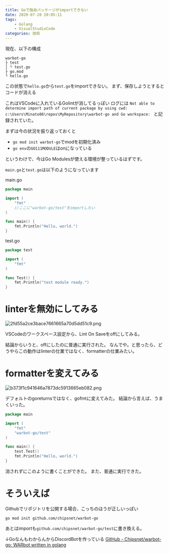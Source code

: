 ```yaml
---
title: Goで独自パッケージがimportできない
date: 2020-07-28 20:05:11
tags:
    - Golang
    - VisualStudioCode
categories: 技術
---
```

現在、以下の構成

```
warbot-go
├ test
│ └ test.go
├ go.mod
└ hello.go
```

この状態で`hello.go`から`test.go`をimportできない。
まず、保存しようとするとコードが消える

これはVSCodeに入れているGolintが消してるっぽい
ログには
`Not able to determine import path of current package by using cwd: c:\Users\Minato86\repos\MyRepository\warbot-go and Go workspace: `
と記録されていた。

まずは今の状況を振り返っておくと
- `go mod init warbot-go`でmodを初期化済み
- `go env`の`GO111MODULE`はonになっている

というわけで、今はGo Modulesが使える環境が整っているはずです。

`main.go`と`test.go`は以下のようになっています

main.go
```go
package main

import (
	"fmt"
	//ここに"warbot-go/test"をimportしたい
)

func main() {
	fmt.Println("Hello, world.")
}

```

test.go
```go
package test

import (
	"fmt"
)

func Test() {
	fmt.Println("test module ready.")
}
```

# linterを無効にしてみる

![2fd55a2ce3bace7661665a70d5dd51c9.png](https://i.gyazo.com/2fd55a2ce3bace7661665a70d5dd51c9.png)

VSCodeのワークスペース設定から、Lint On Saveをoffにしてみる。

結論からいうと、offにしたのに普通に実行された。
なんでや。と思ったら、どうやらこの動作はlinterの仕業ではなく、formatterの仕業みたい。

# formatterを変えてみる

![b373f1c941646a7873dc5913665eb082.png](https://i.gyazo.com/b373f1c941646a7873dc5913665eb082.png)

デフォルトのgoreturnsではなく、gofmtに変えてみた。
結論から言えば、うまくいった。

```go
package main

import (
	"fmt"
	"warbot-go/test"
)

func main() {
	test.Test()
	fmt.Println("Hello, world.")
}
```

消されずにこのように書くことができた。
また、普通に実行できた。

# そういえば

Githubでリポジトリを公開する場合、こっちのほうが正しいっぽい

`go mod init github.com/chipsnet/warbot-go`

あとはimportも`github.com/chipsnet/warbot-go/test`に書き換える。

↓GoなんもわからんからDiscordBotを作っている
[GitHub - Chipsnet/warbot-go: WARbot written in golang](https://github.com/Chipsnet/warbot-go)